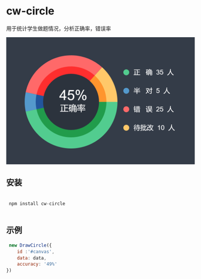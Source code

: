 # cw-circle



用于统计学生做题情况，分析正确率，错误率

![示例图](example.png '示例图')


安装
---

```javascript

 npm install cw-circle
 
```


示例
---

```javascript
 new DrawCircle({
    id :'#canvas',
    data: data,
    accuracy: '49%'
})
```
